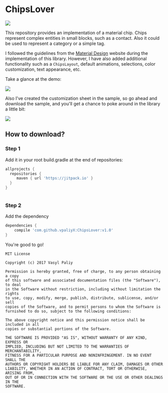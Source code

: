 # ChipsLover

[![](https://jitpack.io/v/vpaliyX/ChipsLover.svg)](https://jitpack.io/#vpaliyX/ChipsLover)

This repository provides an implementation of a material chip. Chips represent complex entities in small blocks, such as a contact. Also it could be used to represent a category or a  simple tag.

I followed the guidelines from the [Material Design](https://material.io/guidelines/components/chips.html#) website during the implementation of this library.
However, I have also added additional functionality such as a `ChipsLayout`, default animations, selections, color customization, text appearance, etc.

Take a glance at the demo:

![](https://github.com/vpaliyX/ChipsLover/blob/master/art/ezgif.com-video-to-gif(8).gif)

Also I've created the customization sheet in the sample, so go ahead and download the sample, and you'll get a chance to poke around in the library a little bit:

![](https://github.com/vpaliyX/ChipsLover/blob/master/art/ezgif.com-video-to-gif(9).gif)

## How to download? ##

### Step 1 ###  

Add it in your root build.gradle at the end of repositories:

``` gradle
allprojects {
  repositories {
     maven { url 'https://jitpack.io' }
  }
}
  
```
### Step 2 ###

Add the dependency

``` gradle
dependencies {
	compile 'com.github.vpaliyX:ChipsLover:v1.0'
}

```
You're good to go!


``````
MIT License

Copyright (c) 2017 Vasyl Paliy

Permission is hereby granted, free of charge, to any person obtaining a copy
of this software and associated documentation files (the "Software"), to deal
in the Software without restriction, including without limitation the rights
to use, copy, modify, merge, publish, distribute, sublicense, and/or sell
copies of the Software, and to permit persons to whom the Software is
furnished to do so, subject to the following conditions:

The above copyright notice and this permission notice shall be included in all
copies or substantial portions of the Software.

THE SOFTWARE IS PROVIDED "AS IS", WITHOUT WARRANTY OF ANY KIND, EXPRESS OR
IMPLIED, INCLUDING BUT NOT LIMITED TO THE WARRANTIES OF MERCHANTABILITY,
FITNESS FOR A PARTICULAR PURPOSE AND NONINFRINGEMENT. IN NO EVENT SHALL THE
AUTHORS OR COPYRIGHT HOLDERS BE LIABLE FOR ANY CLAIM, DAMAGES OR OTHER
LIABILITY, WHETHER IN AN ACTION OF CONTRACT, TORT OR OTHERWISE, ARISING FROM,
OUT OF OR IN CONNECTION WITH THE SOFTWARE OR THE USE OR OTHER DEALINGS IN THE
SOFTWARE.
``````
